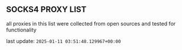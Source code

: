## SOCKS4 PROXY LIST

all proxies in this list were collected from open sources and tested for functionality

last update: `2025-01-11 03:51:48.129967+00:00`